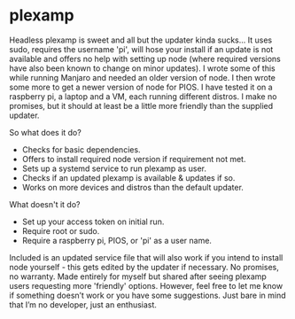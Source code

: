 # plexamp
Headless plexamp is sweet and all but the updater kinda sucks... It uses sudo, requires the username 'pi', will hose your install if an update is not available and offers no help with setting up node (where required versions have also been known to change on minor updates). I wrote some of this while running Manjaro and needed an older version of node. I then wrote some more to get a newer version of node for PIOS. I have tested it on a raspberry pi, a laptop and a VM, each running different distros. I make no promises, but it should at least be a little more friendly than the supplied updater.

So what does it do?
* Checks for basic dependencies.
* Offers to install required node version if requirement not met. 
* Sets up a systemd service to run plexamp as user. 
* Checks if an updated plexamp is available & updates if so.
* Works on more devices and distros than the default updater.

What doesn't it do?
* Set up your access token on initial run. 
* Require root or sudo.
* Require a raspberry pi, PIOS, or 'pi' as a user name. 
    
Included is an updated service file that will also work if you intend to install node yourself - this gets edited by the updater if necessary.
No promises, no warranty. Made entirely for myself but shared after seeing plexamp users requesting more 'friendly' options. However, feel free to let me know if something doesn’t work or you have some suggestions. Just bare in mind that I’m no developer, just an enthusiast. 
